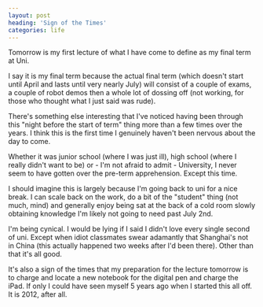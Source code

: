 ```yaml
---
layout: post
heading: 'Sign of the Times'
categories: life
---
```


Tomorrow is my first lecture of what I have come to define as my final term at Uni.

I say it is my final term because the actual final term (which doesn't start until April and lasts until very nearly July) will consist of a couple of exams, a couple of robot demos then a whole lot of dossing off (not working, for those who thought what I just said was rude).

There's something else interesting that I've noticed having been through this "night before the start of term" thing more than a few times over the years. I think this is the first time I genuinely haven't been nervous about the day to come.

Whether it was junior school (where I was just ill), high school (where I really didn't want to be) or - I'm not afraid to admit - University, I never seem to have gotten over the pre-term apprehension. Except this time.

I should imagine this is largely because I'm going back to uni for a nice break. I can scale back on the work, do a bit of the "student" thing (not much, mind) and generally enjoy being sat at the back of a cold room slowly obtaining knowledge I'm likely not going to need past July 2nd.

I'm being cynical. I would be lying if I said I didn't love every single second of uni. Except when idiot classmates swear adamantly that Shanghai's not in China (this actually happened two weeks after I'd been there). Other than that it's all good.

It's also a sign of the times that my preparation for the lecture tomorrow is to charge and locate a new notebook for the digital pen and charge the iPad. If only I could have seen myself 5 years ago when I started this all off. It is 2012, after all.